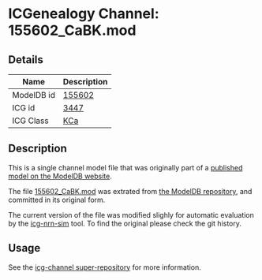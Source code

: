 # ICGenealogy Channel: 155602\_CaBK.mod

## Details

Name | Description
---- | -----------
ModelDB id | [155602](http://senselab.med.yale.edu/ModelDB/ShowModel.cshtml?model=155602)
ICG id | [3447](http://icg.neurotheory.ox.ac.uk/channels/5/3447)
ICG Class | [KCa](http://icg.neurotheory.ox.ac.uk/channels/5)

## Description

This is a single channel model file that was originally part of a [published model on the ModelDB website](http://senselab.med.yale.edu/ModelDB/ShowModel.cshtml?model=155602).


The file [155602\_CaBK.mod](155602_CaBK.mod) was extrated from [the ModelDB repository](http://senselab.med.yale.edu/ModelDB/ShowModel.cshtml?model=155602), and committed in its original form.

The current version of the file was modified slighly for automatic evaluation by the [icg-nrn-sim](https://github.com/icgenealogy/icg-nrn-sim) tool. To find the original please check the git history.


## Usage

See the [icg-channel super-repository](https://github.com/icgenealogy/icg-channels) for more information.
